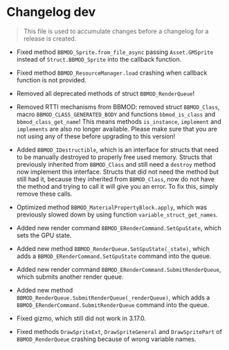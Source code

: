 # Changelog dev
> This file is used to accumulate changes before a changelog for a release is
> created.

* Fixed method `BBMOD_Sprite.from_file_async` passing `Asset.GMSprite` instead of `Struct.BBMOD_Sprite` into the callback function.
* Fixed method `BBMOD_ResourceManager.load` crashing when callback function is not provided.
* Removed all deprecated methods of struct `BBMOD_RenderQueue`!

* Removed RTTI mechanisms from BBMOD: removed struct `BBMOD_Class`, macro `BBMOD_CLASS_GENERATED_BODY` and functions `bbmod_is_class` and `bbmod_class_get_name`! This means methods `is_instance`, `implement` and `implements` are also no longer available. Please make sure that you are not using any of these before upgrading to this version!
* Added `BBMOD_IDestructible`, which is an interface for structs that need to be manually destroyed to properly free used memory. Structs that previously inherited from `BBMOD_Class` and still need a `destroy` method now implement this interface. Structs that did not need the method but still had it, because they inherited from `BBMOD_Class`, now do not have the method and trying to call it will give you an error. To fix this, simply remove these calls.

* Optimized method `BBMOD_MaterialPropertyBlock.apply`, which was previously slowed down by using function `variable_struct_get_names`.

* Added new render command `BBMOD_ERenderCommand.SetGpuState`, which sets the GPU state.
* Added new method `BBMOD_RenderQueue.SetGpuState(_state)`, which adds a `BBMOD_ERenderCommand.SetGpuState` command into the queue.
* Added new render command `BBMOD_ERenderCommand.SubmitRenderQueue`, which submits another render queue.
* Added new method `BBMOD_RenderQueue.SubmitRenderQueue(_renderQueue)`, which adds a `BBMOD_ERenderCommand.SubmitRenderQueue` command into the queue.

* Fixed gizmo, which still did not work in 3.17.0.

* Fixed methods `DrawSpriteExt`, `DrawSpriteGeneral` and `DrawSpritePart` of `BBMOD_RenderQueue` crashing because of wrong variable names.
